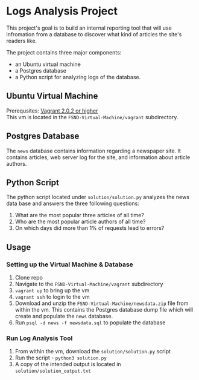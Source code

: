 # Logs Analysis Project
This project's goal is to build an internal reporting tool that will use infromation from a database to discover what kind of articles the site's readers like.

The project contains three major components:
* an Ubuntu virtual machine
* a Postgres database
* a Python script for analyzing logs of the database.

## Ubuntu Virtual Machine
Prerequsites: [Vagrant 2.0.2 or higher](https://www.vagrantup.com/)\
This vm is located in the `FSND-Virtual-Machine/vagrant` subdirectory.

## Postgres Database
The `news` database contains information regarding a newspaper site. It contains articles, web server log for the site, and information about article authors.

## Python Script
The python script located under `solution/solution.py` analyzes the news data base and answers the three following questions:

1. What are the most popular three articles of all time?
1. Who are the most popular article authors of all time?
1. On which days did more than 1% of requests lead to errors?

## Usage
### Setting up the Virtual Machine & Database
1. Clone repo
1. Navigate to the `FSND-Virtual-Machine/vagrant` subdirectory
1. `vagrant up` to bring up the vm
1. `vagrant ssh` to login to the vm
1. Download and unzip the `FSND-Virtual-Machine/newsdata.zip` file from within the vm. This contains the Postgres database dump file which will create and populate the `news` database.
1. Run `psql -d news -f newsdata.sql` to populate the database

### Run Log Analysis Tool
1. From within the vm, download the `solution/solution.py` script
1. Run the script - `python3 solution.py`
1. A copy of the intended output is located in `solution/solution_output.txt`

